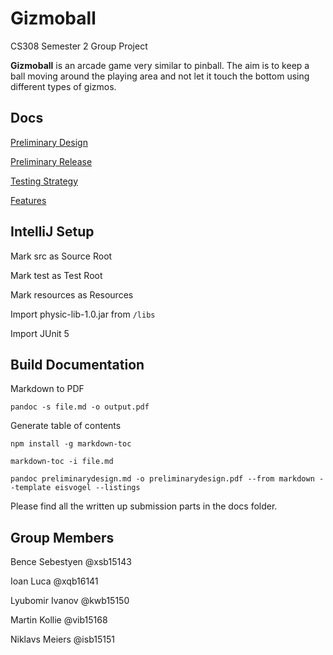 # Gizmoball

CS308 Semester 2 Group Project

**Gizmoball** is an arcade game very similar to pinball. The aim is to keep a ball moving around the playing area and not let it touch the bottom using different types of gizmos. 

## Docs

[Preliminary Design](docs/preliminarydesign/preliminarydesign.md)

[Preliminary Release](docs/preliminaryrelease/preliminaryrelease.md)

[Testing Strategy](docs/preliminaryrelease/unit_test_strategy.md)

[Features](docs/features.md)


## IntelliJ Setup

Mark src as Source Root

Mark test as Test Root

Mark resources as Resources
 
Import physic-lib-1.0.jar from `/libs`

Import JUnit 5

## Build Documentation

Markdown to PDF

```
pandoc -s file.md -o output.pdf
```

Generate table of contents
```
npm install -g markdown-toc

markdown-toc -i file.md

pandoc preliminarydesign.md -o preliminarydesign.pdf --from markdown --template eisvogel --listings
```

Please find all the written up submission parts in the docs folder.

## Group Members

Bence Sebestyen @xsb15143

Ioan Luca @xqb16141

Lyubomir Ivanov @kwb15150

Martin Kollie @vib15168

Niklavs Meiers @isb15151
